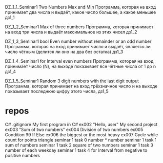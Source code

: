 DZ_1_1_Seminar1 Two Numbers Max and Min Программа, которая на вход принимает два числа и выдаёт, какое число большее, а какое меньшее дз1_1

DZ_1_2_Seminar1 Max of three numbers Программа, которая принимает на вход три числа и выдаёт максимальное из этих чисел дз1_2

DZ_1_3_Seminar1 bool Even number without remainder or an odd number Программа, которая на вход принимает число и выдаёт, является ли число чётным (делится ли оно на два без остатка) дз1_3

DZ_1_4_Seminar1 for Interval even numbers Программа, которая на вход принимает число (N), на выходе показывает все чётные числа от 1 до n дз1_4

DZ_1_5_Seminar1 Random 3 digit numbers with the last digit output Программа, которая принимает на вход трёхзначное число и на выходе показывает последнюю цифру этого числа, дз1_5

# repos
C#
.gitignore
My first program in C# ex002 "Hello, user"
My second project ex003 "Sum of two numbers"
ex004 Division of two numbers
ex005 Condition 99 If Else
ex006 the biggest or the most heavy
ex007 Cycle while count for points triangle
seminar 1 task 0 number * number
seminar 1 task 1 sum of numbers
seminar 1 task 2 square of two numbers
seminar 1 task 3 number of each weekday
seminar 1 task 4 for Interval from negative to positive numbers
